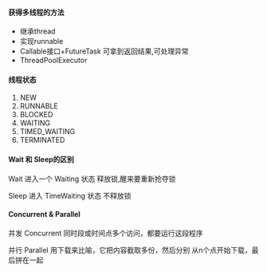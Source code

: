 #### 获得多线程的方法

- 继承thread
- 实现runnable
- Callable接口+FutureTask 可拿到返回结果,可处理异常
- ThreadPoolExecutor

#### 线程状态

1. NEW
2. RUNNABLE
3. BLOCKED
4. WAITING
5. TIMED_WAITING
6. TERMINATED

#### Wait 和 Sleep的区别

Wait 进入一个 Waiting 状态 释放锁,醒来要重新抢夺锁

Sleep 进入 TimeWaiting 状态 不释放锁

#### Concurrent & Parallel

并发 Concurrent 同时段或时间点多个访问，都要运行这段程序

并行 Parallel 用下载来比喻，它把内容截取多份，然后分别  从n个点开始下载，最后拼在一起